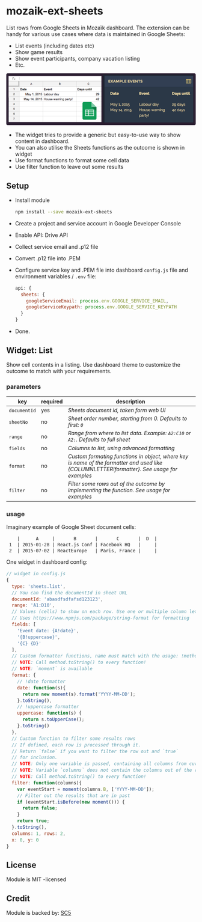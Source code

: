 # mozaik-ext-sheets

List rows from Google Sheets in Mozaïk dashboard. The extension can be handy for various
use cases where data is maintained in Google Sheets:

- List events (including dates etc)
- Show game results
- Show event participants, company vacation listing
- Etc.

![preview](https://raw.githubusercontent.com/SC5/mozaik-ext-sheets/master/preview.png)

- The widget tries to provide a generic but easy-to-use way to show content in dashboard.
- You can also utilise the Sheets functions as the outcome is shown in widget
- Use format functions to format some cell data
- Use filter function to leave out some results

## Setup

- Install module

    ```bash
    npm install --save mozaik-ext-sheets
    ```

- Create a project and service account in Google Developer Console
- Enable API: Drive API
- Collect service email and .p12 file
- Convert .p12 file into .PEM
- Configure service key and .PEM file into dashboard ``config.js`` file and
  environment variables / ``.env`` file:

    ```javascript
    api: {
      sheets: {
        googleServiceEmail: process.env.GOOGLE_SERVICE_EMAIL,
        googleServiceKeypath: process.env.GOOGLE_SERVICE_KEYPATH
      }
    }
    ```

- Done.


## Widget: List

Show cell contents in a listing. Use dashboard theme to customize the outcome to match with your requirements.

### parameters

key           | required | description
--------------|----------|---------------
`documentId`  | yes      | *Sheets document id, taken form web UI*
`sheetNo`     | no       | *Sheet order number, starting from 0. Defaults to first: `0`*
`range`       | no       | *Range from where to list data. Example: `A2:C10` or `A2:`. Defaults to full sheet*
`fields`      | no       | *Columns to list, using advanced formatting*
`format`      | no       | *Custom formating functions in object, where key is name of the formatter and used like {COLUMNLETTER!formatter}. See usage for examples*
`filter`      | no       | *Filter some rows out of the outcome by implementing the function. See usage for examples*


### usage

Imaginary example of Google Sheet document cells:

```
    |      A     |       B       |       C       |  D  |
 1  | 2015-01-28 | React.js Conf | Facebook HQ   |     |
 2  | 2015-07-02 | ReactEurope   | Paris, France |     |
```

One widget in dashboard config:

```javascript
// widget in config.js
{
  type: 'sheets.list',
  // You can find the documentId in sheet URL
  documentId: 'abasdfsdfafsd123123',
  range: 'A1:D10',
  // Values (cells) to show on each row. Use one or multiple column letters:
  // Uses https://www.npmjs.com/package/string-format for formatting
  fields: [
    'Event date: {A!date}',
    '{B!uppercase}',
    '{C} {D}'
  ],
  // Custom formatter functions, name must match with the usage: !method
  // NOTE: Call method.toString() to every function!
  // NOTE: `moment` is available
  format: {
    // !date formatter
    date: function(s){
      return new moment(s).format('YYYY-MM-DD');
    }.toString(),
    // !uppercase formatter
    uppercase: function(s) {
      return s.toUpperCase();
    }.toString()
  },
  // Custom function to filter some results rows
  // If defined, each row is processed through it.
  // Return `false` if you want to filter the row out and `true`
  // for inclusion.
  // NOTE: Only one variable is passed, containing all columns from current row
  // NOTE: Variable `columns` does not contain the columns out of the range
  // NOTE: Call method.toString() to every function!
  filter: function(columns){
    var eventStart = moment(columns.B, ['YYYY-MM-DD']);
    // Filter out the results that are in past
    if (eventStart.isBefore(new moment())) {
      return false;
    }
    return true;
  }.toString(),
  columns: 1, rows: 2,
  x: 0, y: 0
}
```

## License

Module is MIT -licensed

## Credit

Module is backed by: [SC5](http://sc5.io)
